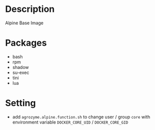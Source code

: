 # Description
Alpine Base Image

# Packages
- bash
- rpm
- shadow
- su-exec
- tini
- lua

# Setting
- add `agrozyme.alpine.function.sh` to change user / group `core` with environment variable `DOCKER_CORE_UID` / `DOCKER_CORE_GID`
